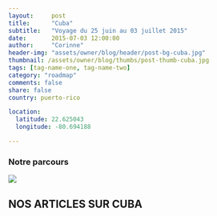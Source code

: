 ```yaml
---
layout:     post
title:      "Cuba"
subtitle:   "Voyage du 25 juin au 03 juillet 2015"
date:       2015-07-03 12:00:00
author:     "Corinne"
header-img: "assets/owner/blog/header/post-bg-cuba.jpg"
thumbnail: /assets/owner/blog/thumbs/post-thumb-cuba.jpg
tags: [tag-name-one, tag-name-two]
category: "roadmap"
comments: false
share: false
country: puerto-rico

location:
  latitude: 22.625043
  longitude: -80.694188

---
```



### Notre parcours   

<img src="{{ site.url }}{{ site.baseurl }}/assets/owner/blog/galleries/cuba.jpg">


## NOS ARTICLES SUR CUBA